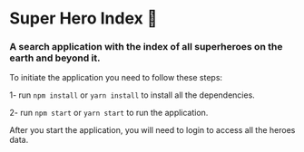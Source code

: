 # Super Hero Index 🦸
### A search application with the index of all superheroes on the earth and beyond it.

To initiate the application you need to follow these steps:

1- run `npm install` or `yarn install` to install all the dependencies.

2- run `npm start` or `yarn start` to run the application.

After you start the application, you will need to login to access all the heroes data.
